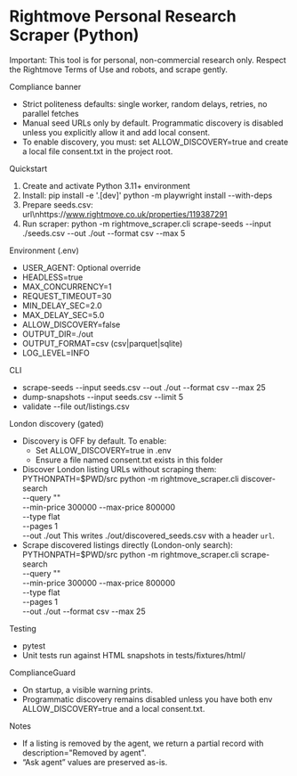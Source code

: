 # Rightmove Personal Research Scraper (Python)

Important: This tool is for personal, non-commercial research only. Respect the Rightmove Terms of Use and robots, and scrape gently.

Compliance banner
- Strict politeness defaults: single worker, random delays, retries, no parallel fetches
- Manual seed URLs only by default. Programmatic discovery is disabled unless you explicitly allow it and add local consent.
- To enable discovery, you must: set ALLOW_DISCOVERY=true and create a local file consent.txt in the project root.

Quickstart
1) Create and activate Python 3.11+ environment
2) Install:
   pip install -e '.[dev]'
   python -m playwright install --with-deps
3) Prepare seeds.csv:
   url\nhttps://www.rightmove.co.uk/properties/119387291
4) Run scraper:
   python -m rightmove_scraper.cli scrape-seeds --input ./seeds.csv --out ./out --format csv --max 5

Environment (.env)
- USER_AGENT: Optional override
- HEADLESS=true
- MAX_CONCURRENCY=1
- REQUEST_TIMEOUT=30
- MIN_DELAY_SEC=2.0
- MAX_DELAY_SEC=5.0
- ALLOW_DISCOVERY=false
- OUTPUT_DIR=./out
- OUTPUT_FORMAT=csv (csv|parquet|sqlite)
- LOG_LEVEL=INFO

CLI
- scrape-seeds --input seeds.csv --out ./out --format csv --max 25
- dump-snapshots --input seeds.csv --limit 5
- validate --file out/listings.csv

London discovery (gated)
- Discovery is OFF by default. To enable:
  - Set ALLOW_DISCOVERY=true in .env
  - Ensure a file named consent.txt exists in this folder
- Discover London listing URLs without scraping them:
  PYTHONPATH=$PWD/src python -m rightmove_scraper.cli discover-search \
    --query "" \
    --min-price 300000 --max-price 800000 \
    --type flat \
    --pages 1 \
    --out ./out
  This writes ./out/discovered_seeds.csv with a header `url`.
- Scrape discovered listings directly (London-only search):
  PYTHONPATH=$PWD/src python -m rightmove_scraper.cli scrape-search \
    --query "" \
    --min-price 300000 --max-price 800000 \
    --type flat \
    --pages 1 \
    --out ./out --format csv --max 25

Testing
- pytest
- Unit tests run against HTML snapshots in tests/fixtures/html/

ComplianceGuard
- On startup, a visible warning prints.
- Programmatic discovery remains disabled unless you have both env ALLOW_DISCOVERY=true and a local consent.txt.

Notes
- If a listing is removed by the agent, we return a partial record with description="Removed by agent".
- “Ask agent” values are preserved as-is.


